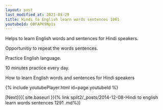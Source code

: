 ```yaml
---
layout: post
last_modified_at: 2021-03-29
title: Hindi to English learn words sentences 1061 
youtubeId: OBFAPK9Np1s
---
```

 
 
Helps to learn English words and sentences for Hindi speakers.

Opportunitiy to repeat the words sentences. 

Practice English language. 
 
10 minutes practice every day. 
 
How to learn English words and sentences for Hindi speakers 
 
{% include youtubePlayer.html id=page.youtubeId %}
 
 
[Next]({{ site.baseurl }}{% link  split2/_posts/2014-12-08-Hindi to english learn words sentences 1291 .md%})
 
